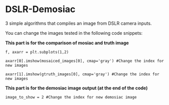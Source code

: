 # DSLR-Demosiac
3 simple algorithms that compiles an image from DSLR camera inputs.

You can change the images tested in the following code snippets:


__This part is for the comparison of mosiac and truth image__

`f, axarr = plt.subplots(1,2)`

`axarr[0].imshow(mosaiced_images[0], cmap='gray') #Change the index for new images `

`axarr[1].imshow(gtruth_images[0], cmap='gray') #Change the index for new images `


__This part is for the demosiac image output (at the end of the code)__

`image_to_show = 2 #Change the index for new demosiac image`
